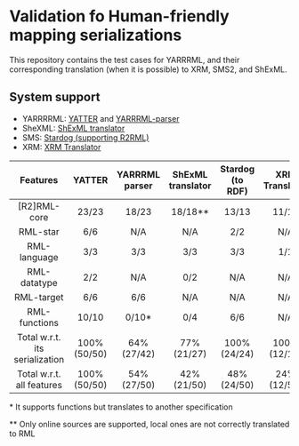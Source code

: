 # Validation fo Human-friendly mapping serializations


This repository contains the test cases for YARRRML, and their corresponding translation (when it is possible) to XRM, SMS2, and ShExML.


## System support


* YARRRRML: [YATTER](https://github.com/oeg-upm/yatter) and [YARRRML-parser](https://github.com/RMLio/yarrrml-parser)
* SheXML: [ShExML  translator](https://github.com/herminiogg/ShExML)
* SMS: [Stardog (supporting R2RML)](https://www.stardog.com/)
* XRM: [XRM Translator](https://zazuko.com/products/expressive-rdf-mapper/)

|Features                        |YATTER|YARRRML parser|ShExML  translator|Stardog (to RDF)|XRM  Translator|
|:------------------------------:|:----------------:|:------------:|:----------------:|:--------------:|:-------------:|
|          [R2]RML-core          |      23/23       |    18/23     |     18/18**      |     13/13      |     11/11     |
|            RML-star            |       6/6        |     N/A      |       N/A        |      2/2       |      N/A      |
|          RML-language          |       3/3        |     3/3      |       3/3        |      3/3       |      1/1      |
|          RML-datatype          |       2/2        |     N/A      |       0/2        |      N/A       |      N/A      |
|           RML-target           |       6/6        |     6/6      |       N/A        |      N/A       |      N/A      |
|         RML-functions          |      10/10       |    0/10*     |       0/4        |      6/6       |      N/A      |
| Total w.r.t. its serialization |   100% (50/50)   | 64% (27/42)  |   77% (21/27)    |  100% (24/24)  | 100% (12/12)  |
|   Total w.r.t. all features    |   100% (50/50)   | 54% (27/50)  |   42% (21/50)    |  48% (24/50)   |  24% (12/50)  |


\* It supports functions but translates to another specification

\*\* Only online sources are supported, local ones are not correctly translated to RML 
